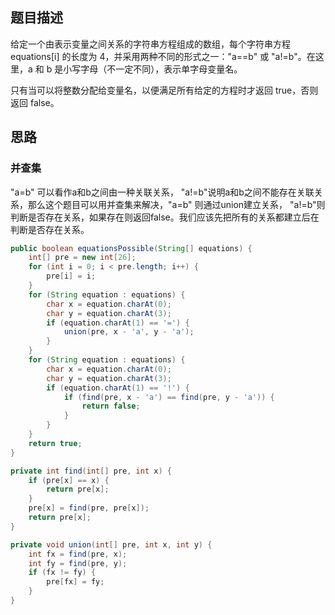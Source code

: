 ## 题目描述

给定一个由表示变量之间关系的字符串方程组成的数组，每个字符串方程 equations[i] 的长度为 4，并采用两种不同的形式之一："a==b" 或 "a!=b"。在这里，a 和 b 是小写字母（不一定不同），表示单字母变量名。

只有当可以将整数分配给变量名，以便满足所有给定的方程时才返回 true，否则返回 false。 

## 思路

### 并查集

"a=b" 可以看作a和b之间由一种关联关系， "a!=b"说明a和b之间不能存在关联关系，那么这个题目可以用并查集来解决，"a=b" 则通过union建立关系， "a!=b"则判断是否存在关系，如果存在则返回false。我们应该先把所有的关系都建立后在判断是否存在关系。

```java
public boolean equationsPossible(String[] equations) {
    int[] pre = new int[26];
    for (int i = 0; i < pre.length; i++) {
        pre[i] = i;
    }
    for (String equation : equations) {
        char x = equation.charAt(0);
        char y = equation.charAt(3);
        if (equation.charAt(1) == '=') {
            union(pre, x - 'a', y - 'a');
        }
    }
    for (String equation : equations) {
        char x = equation.charAt(0);
        char y = equation.charAt(3);
        if (equation.charAt(1) == '!') {
            if (find(pre, x - 'a') == find(pre, y - 'a')) {
                return false;
            }
        }
    }
    return true;
}

private int find(int[] pre, int x) {
    if (pre[x] == x) {
        return pre[x];
    }
    pre[x] = find(pre, pre[x]);
    return pre[x];
}

private void union(int[] pre, int x, int y) {
    int fx = find(pre, x);
    int fy = find(pre, y);
    if (fx != fy) {
        pre[fx] = fy;
    }
}
```